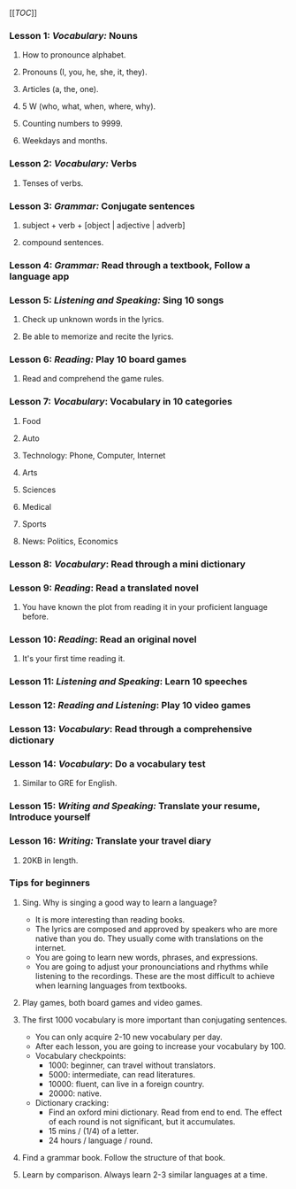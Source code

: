
[[_TOC_]]

### Lesson 1: _Vocabulary:_ Nouns

1. How to pronounce alphabet.

1. Pronouns (I, you, he, she, it, they).

1. Articles (a, the, one).

1. 5 W (who, what, when, where, why).

1. Counting numbers to 9999.

1. Weekdays and months.

### Lesson 2: _Vocabulary:_ Verbs

1. Tenses of verbs.

### Lesson 3: _Grammar:_ Conjugate sentences

1. subject + verb + [object | adjective | adverb]

1. compound sentences.

### Lesson 4: _Grammar:_ Read through a textbook, Follow a language app

### Lesson 5: _Listening and Speaking:_ Sing 10 songs

1. Check up unknown words in the lyrics.

1. Be able to memorize and recite the lyrics.

### Lesson 6: _Reading:_ Play 10 board games

1. Read and comprehend the game rules.

### Lesson 7: _Vocabulary_: Vocabulary in 10 categories

1. Food

1. Auto

1. Technology: Phone, Computer, Internet

1. Arts

1. Sciences

1. Medical

1. Sports

1. News: Politics, Economics

### Lesson 8: _Vocabulary_: Read through a mini dictionary

### Lesson 9: _Reading_: Read a translated novel

1. You have known the plot from reading it in your proficient language before.

### Lesson 10: _Reading_: Read an original novel

1. It's your first time reading it.

### Lesson 11: _Listening and Speaking_: Learn 10 speeches

### Lesson 12: _Reading and Listening_: Play 10 video games

### Lesson 13: _Vocabulary_: Read through a comprehensive dictionary

### Lesson 14: _Vocabulary_: Do a vocabulary test

1. Similar to GRE for English.

### Lesson 15: _Writing and Speaking:_ Translate your resume, Introduce yourself

### Lesson 16: _Writing:_ Translate your travel diary

1. 20KB in length.

### Tips for beginners

1. Sing. Why is singing a good way to learn a language?
    * It is more interesting than reading books.
    * The lyrics are composed and approved by speakers who are more native than you do.
      They usually come with translations on the internet.
    * You are going to learn new words, phrases, and expressions.
    * You are going to adjust your pronounciations and rhythms while listening to the recordings.
      These are the most difficult to achieve when learning languages from textbooks.

1. Play games, both board games and video games.

1. The first 1000 vocabulary is more important than conjugating sentences.
    * You can only acquire 2-10 new vocabulary per day.
    * After each lesson, you are going to increase your vocabulary by 100.
    * Vocabulary checkpoints:
        * 1000:     beginner,       can travel without translators.
        * 5000:     intermediate,   can read literatures.
        * 10000:    fluent,         can live in a foreign country.
        * 20000:    native.
    * Dictionary cracking:
        * Find an oxford mini dictionary. Read from end to end.
          The effect of each round is not significant, but it accumulates.
        * 15 mins / (1/4) of a letter.
        * 24 hours / language / round.

1. Find a grammar book. Follow the structure of that book.

1. Learn by comparison. Always learn 2-3 similar languages at a time.

